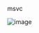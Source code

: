 msvc

![image](https://github.com/InvoluteHell/OutOfMemory/assets/47711102/d4e62dd5-bce3-40b1-ac79-c56df300a974)

